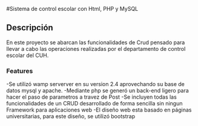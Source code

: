 #Sistema de control escolar con Html, PHP y MySQL
## Descripción
En este proyecto se abarcan las funcionalidades de Crud pensado para llevar a cabo las operaciones realizadas por el departamento de control escolar del CUH.
### Features

-Se utilizó wamp serverver en su version  2.4 aprovechando su base de datos mysql y apache.
-Mediante php se generó un back-end ligero para hacer el paso de parametros a travez de Post
-Se incluyen todas las funcionalidades de un CRUD desarrollado de forma sencilla sin ningun Framework para aplicaciones web
-El diseño web esta basado en páginas universitarias, para este diseño, se utilizó bootstrap
